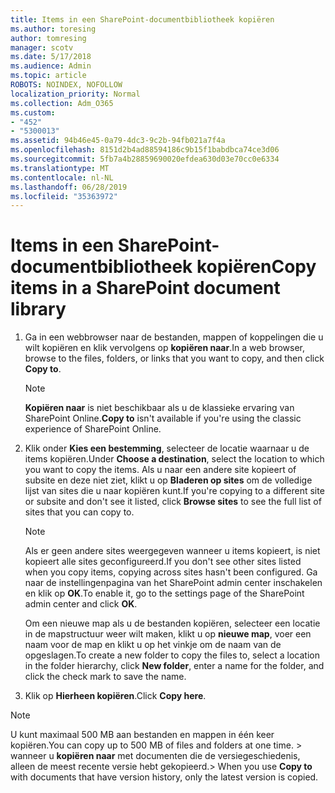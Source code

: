 ```yaml
---
title: Items in een SharePoint-documentbibliotheek kopiëren
ms.author: toresing
author: tomresing
manager: scotv
ms.date: 5/17/2018
ms.audience: Admin
ms.topic: article
ROBOTS: NOINDEX, NOFOLLOW
localization_priority: Normal
ms.collection: Adm_O365
ms.custom:
- "452"
- "5300013"
ms.assetid: 94b46e45-0a79-4dc3-9c2b-94fb021a7f4a
ms.openlocfilehash: 8151d2b4ad88594186c9b15f1babdbca74ce3d06
ms.sourcegitcommit: 5fb7a4b28859690020efdea630d03e70cc0e6334
ms.translationtype: MT
ms.contentlocale: nl-NL
ms.lasthandoff: 06/28/2019
ms.locfileid: "35363972"
---
```

# <a name="copy-items-in-a-sharepoint-document-library"></a><span data-ttu-id="e00fc-102">Items in een SharePoint-documentbibliotheek kopiëren</span><span class="sxs-lookup"><span data-stu-id="e00fc-102">Copy items in a SharePoint document library</span></span>

1. <span data-ttu-id="e00fc-103">Ga in een webbrowser naar de bestanden, mappen of koppelingen die u wilt kopiëren en klik vervolgens op **kopiëren naar**.</span><span class="sxs-lookup"><span data-stu-id="e00fc-103">In a web browser, browse to the files, folders, or links that you want to copy, and then click **Copy to**.</span></span>

    > [!NOTE]
    > <span data-ttu-id="e00fc-104">**Kopiëren naar** is niet beschikbaar als u de klassieke ervaring van SharePoint Online.</span><span class="sxs-lookup"><span data-stu-id="e00fc-104">**Copy to** isn't available if you're using the classic experience of SharePoint Online.</span></span>
  
2. <span data-ttu-id="e00fc-105">Klik onder **Kies een bestemming**, selecteer de locatie waarnaar u de items kopiëren.</span><span class="sxs-lookup"><span data-stu-id="e00fc-105">Under **Choose a destination**, select the location to which you want to copy the items.</span></span> <span data-ttu-id="e00fc-106">Als u naar een andere site kopieert of subsite en deze niet ziet, klikt u op **Bladeren op sites** om de volledige lijst van sites die u naar kopiëren kunt.</span><span class="sxs-lookup"><span data-stu-id="e00fc-106">If you're copying to a different site or subsite and don't see it listed, click **Browse sites** to see the full list of sites that you can copy to.</span></span>

    > [!NOTE]
    > <span data-ttu-id="e00fc-107">Als er geen andere sites weergegeven wanneer u items kopieert, is niet kopieert alle sites geconfigureerd.</span><span class="sxs-lookup"><span data-stu-id="e00fc-107">If you don't see other sites listed when you copy items, copying across sites hasn't been configured.</span></span> <span data-ttu-id="e00fc-108">Ga naar de instellingenpagina van het SharePoint admin center inschakelen en klik op **OK**.</span><span class="sxs-lookup"><span data-stu-id="e00fc-108">To enable it, go to the settings page of the SharePoint admin center and click **OK**.</span></span>
  
    <span data-ttu-id="e00fc-109">Om een nieuwe map als u de bestanden kopiëren, selecteer een locatie in de mapstructuur weer wilt maken, klikt u op **nieuwe map**, voer een naam voor de map en klikt u op het vinkje om de naam van de opgeslagen.</span><span class="sxs-lookup"><span data-stu-id="e00fc-109">To create a new folder to copy the files to, select a location in the folder hierarchy, click **New folder**, enter a name for the folder, and click the check mark to save the name.</span></span>

3. <span data-ttu-id="e00fc-110">Klik op **Hierheen kopiëren**.</span><span class="sxs-lookup"><span data-stu-id="e00fc-110">Click **Copy here**.</span></span>

> [!NOTE]
> <span data-ttu-id="e00fc-111">U kunt maximaal 500 MB aan bestanden en mappen in één keer kopiëren.</span><span class="sxs-lookup"><span data-stu-id="e00fc-111">You can copy up to 500 MB of files and folders at one time.</span></span> <span data-ttu-id="e00fc-112">> wanneer u **kopiëren naar** met documenten die de versiegeschiedenis, alleen de meest recente versie hebt gekopieerd.</span><span class="sxs-lookup"><span data-stu-id="e00fc-112">>  When you use **Copy to** with documents that have version history, only the latest version is copied.</span></span>
  